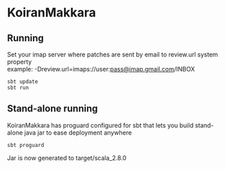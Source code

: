 KoiranMakkara
=============

Running
-------

Set your imap server where patches are sent by email to review.url system property  
example: -Dreview.url=imaps://user:pass@imap.gmail.com/INBOX

  `sbt update`  
  `sbt run`

Stand-alone running
-------------------

KoiranMakkara has proguard configured for sbt that lets you build
stand-alone java jar to ease deployment anywhere

  `sbt proguard`

Jar is now generated to target/scala_2.8.0
